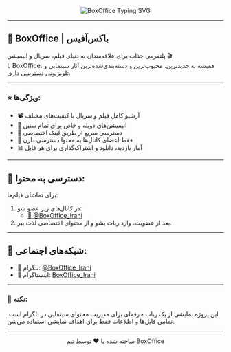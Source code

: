 <p align="center">
  <img src="https://readme-typing-svg.demolab.com?font=Vazirmatn&duration=3000&pause=1000&color=F97316&center=true&vCenter=true&width=435&lines=🎬+به+دنیای+سینما+خوش+اومدی!;🎞+BoxOffice+منتخب+ترین+فیلم+و+سریال‌ها;🍿+انیمیشن+های+خاص+و+دسته‌بندی+شده" alt="BoxOffice Typing SVG" />
</p>

---

## 🎥 BoxOffice | باکس‌آفیس

پلتفرمی جذاب برای علاقه‌مندان به دنیای فیلم، سریال و انیمیشن 🎬  
با BoxOffice، همیشه به جدیدترین، محبوب‌ترین و دسته‌بندی‌شده‌ترین آثار سینمایی و تلویزیونی دسترسی داری.

---

### ⭐ ویژگی‌ها:

- 📽 آرشیو کامل فیلم و سریال با کیفیت‌های مختلف
- 🍿 انیمیشن‌های دوبله و خاص برای تمام سنین
- 📁 دسترسی سریع از طریق لینک اختصاصی
- 🔐 فقط اعضای کانال‌ها به محتوا دسترسی دارن
- 📊 آمار بازدید، دانلود و اشتراک‌گذاری برای هر فایل

---

## 📡 دسترسی به محتوا:

برای تماشای فیلم‌ها:
1. در کانال‌های زیر عضو شو:
   - [📌 @BoxOffice_Irani](https://t.me/BoxOffice_Irani)
2. بعد از عضویت، وارد ربات بشو و از محتوای اختصاصی لذت ببر.

---

## 📲 شبکه‌های اجتماعی:

- 🔹 تلگرام: [@BoxOffice_Irani](https://t.me/BoxOffice_Irani)
- 🔹 اینستاگرام: [BoxOffice_Irani](https://instagram.com/BoxOffice_Irani)

---

### 📌 نکته:
این پروژه نمایشی از یک ربات حرفه‌ای برای مدیریت محتوای سینمایی در تلگرام است. تمامی فایل‌ها و اطلاعات فقط برای اهداف نمایشی استفاده می‌شن.

---

<div align="center">
  ساخته شده با ❤️ توسط تیم BoxOffice
</div>

